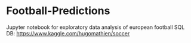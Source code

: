 # Football-Predictions
Jupyter notebook for exploratory data analysis of european football
SQL DB: https://www.kaggle.com/hugomathien/soccer
